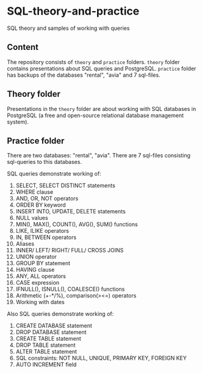 # SQL-theory-and-practice
SQL theory and samples of working with queries

## Content

The repository consists of `theory` and `practice` folders. 
`theory` folder contains presentations about SQL queries and PostgreSQL. 
`practice` folder has backups of the databases "rental", "avia" and 7 sql-files.

## Theory folder

Presentations in the `theory` folder are about working with SQL databases in PostgreSQL 
(a free and open-source relational database management system).

## Practice folder

There are two databases: "rental", "avia". 
There are 7 sql-files consisting sql-queries to this databases. 

SQL queries demonstrate working of:

1.  SELECT, SELECT DISTINCT statements
2.  WHERE clause
3.  AND, OR, NOT operators
4.  ORDER BY keyword
5.  INSERT INTO, UPDATE, DELETE statements
6.  NULL values
7.  MIN(), MAX(), COUNT(), AVG(), SUM() functions
8.  LIKE, ILIKE operators
9.  IN, BETWEEN operators
10. Aliases
11. INNER/ LEFT/ RIGHT/ FULL/ CROSS JOINS
12. UNION operator
13. GROUP BY statement
14. HAVING clause
15. ANY, ALL operators
16. CASE expression
17. IFNULL(), ISNULL(), COALESCE() functions
18. Arithmetic (+-*/%), comparison(><=) operators
19. Working with dates

Also SQL queries demonstrate working of:
1. CREATE DATABASE statement
2. DROP DATABASE statement
3. CREATE TABLE statement
4. DROP TABLE statement
5. ALTER TABLE statement
6. SQL constraints: NOT NULL, UNIQUE, PRIMARY KEY, FOREIGN KEY
7. AUTO INCREMENT field
